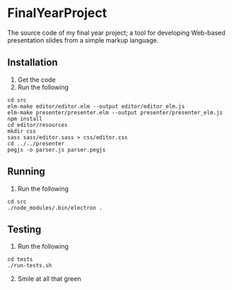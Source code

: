 # FinalYearProject
The source code of my final year project; a tool for developing Web-based presentation slides from a simple markup language.

## Installation

1.  Get the code
2.  Run the following
```shell
cd src
elm-make editor/editor.elm --output editor/editor_elm.js
elm-make presenter/presenter.elm --output presenter/presenter_elm.js
npm install
cd editor/resources
mkdir css
sass sass/editor.sass > css/editor.css
cd ../../presenter
pegjs -o parser.js parser.pegjs
```

## Running

1.  Run the following
```shell
cd src
./node_modules/.bin/electron .
```

## Testing

1.  Run the following
```shell
cd tests
./run-tests.sh
```

2.  Smile at all that green
